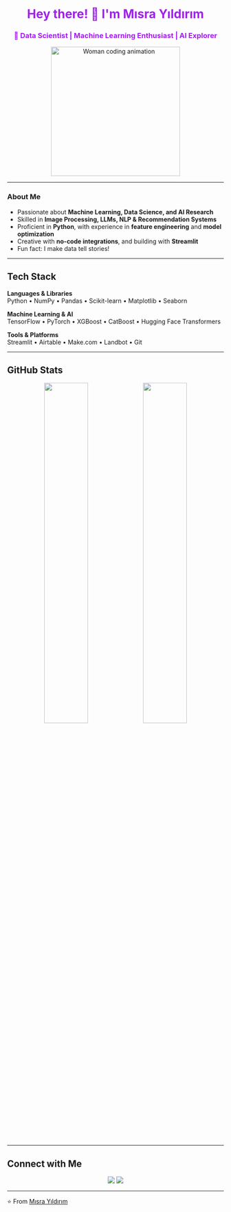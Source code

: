 <h1 align="center" style="color: #A020F0;">Hey there! 👋 I'm Mısra Yıldırım</h1>
<h3 align="center" style="color: #A020F0;">🚀 Data Scientist | Machine Learning Enthusiast | AI Explorer</h3>

<p align="center">
  <img src="https://media.giphy.com/media/L1R1tvI9svkIWwpVYr/giphy.gif" width="300" alt="Woman coding animation">
</p>

---

###  About Me  
- Passionate about **Machine Learning, Data Science, and AI Research**  
- Skilled in **Image Processing, LLMs, NLP & Recommendation Systems**  
- Proficient in **Python**, with experience in **feature engineering** and **model optimization**  
- Creative with **no-code integrations**, and building with **Streamlit**  
- Fun fact: I make data tell stories!  

---

##  Tech Stack  

**Languages & Libraries**  
Python • NumPy • Pandas • Scikit-learn • Matplotlib • Seaborn  

**Machine Learning & AI**  
TensorFlow • PyTorch • XGBoost • CatBoost • Hugging Face Transformers  

**Tools & Platforms**  
Streamlit • Airtable • Make.com • Landbot • Git  

---

##  GitHub Stats  
<p align="center">
  <img src="https://github-readme-stats.vercel.app/api?username=misrayildirim&show_icons=true&theme=tokyonight" width="45%"/>
  <img src="https://github-readme-streak-stats.herokuapp.com/?user=misrayildirim&theme=tokyonight" width="45%"/>
</p>

---

##  Connect with Me  
<p align="center">
  <a href="https://www.linkedin.com/in/misrayildirim/"><img src="https://img.shields.io/badge/LinkedIn-%230077B5.svg?style=for-the-badge&logo=linkedin&logoColor=white"/></a>
  <a href="mailto:misrayildirim@example.com"><img src="https://img.shields.io/badge/Email-%23D14836.svg?style=for-the-badge&logo=gmail&logoColor=white"/></a>
</p>

---
⭐ From [Mısra Yıldırım](https://github.com/misrayildirim)
